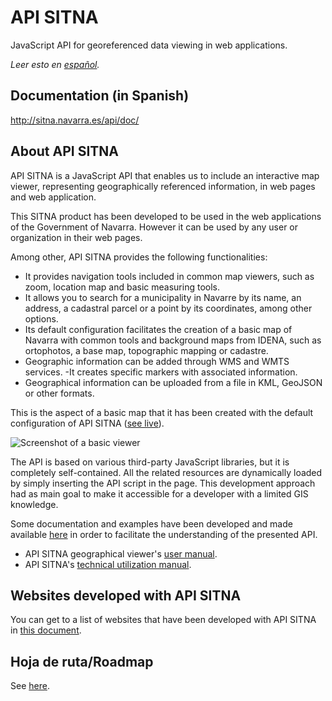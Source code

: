 # API SITNA
JavaScript API for georeferenced data viewing in web applications.

*Leer esto en [español](./README.es-ES.md).*

## Documentation (in Spanish)
http://sitna.navarra.es/api/doc/

## About API SITNA
API SITNA is a JavaScript API that enables us to include an interactive map viewer, representing geographically referenced information, in web pages and web application.

This SITNA product has been developed to be used in the web applications of the Government of Navarra. However it can be used by any user or organization in their web pages.

Among other, API SITNA provides the following functionalities:

- It provides navigation tools included in common map viewers, such as zoom, location map and basic measuring tools.
- It allows you to search for a municipality in Navarre by its name, an address, a cadastral parcel or a point by its coordinates, among other options.
- Its default configuration facilitates the creation of a basic map of Navarra with common tools and background maps from IDENA, such as ortophotos, a base map, topographic mapping or cadastre.
- Geographic information can be added through WMS and WMTS services.
-It creates specific markers with associated information.
- Geographical information can be uploaded from a file in KML, GeoJSON or other formats.

This is the aspect of a basic map that it has been created with the default configuration of API SITNA ([see live](http://sitna.tracasa.es/api/examples/Map.1.html)).

![Screenshot of a basic viewer](https://sitna.navarra.es/geoportal/galeria/ejemploAPI1.jpg)

The API is based on various third-party JavaScript libraries, but it is completely self-contained. All the related resources are dynamically loaded by simply inserting the API script in the page. This development approach had as main goal to make it accessible for a developer with a limited GIS knowledge.

Some documentation and examples have been developed and made available [here](http://sitna.navarra.es/api/doc/) in order to facilitate the understanding of the presented API.

- API SITNA geographical viewer's [user manual](https://sitna.navarra.es/geoportal/recursos/Manual%20usuario%20Visor%20API%20SITNA.pdf).
- API SITNA's [technical utilization manual](http://sitna.navarra.es/api/doc/).

## Websites developed with API SITNA
You can get to a list of websites that have been developed with API SITNA in [this document](./websites.md).

## Hoja de ruta/Roadmap
See [here](./roadmap.md).
